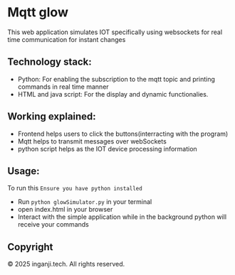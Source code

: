 # Mqtt glow
This web application simulates IOT specifically using websockets for real time communication for instant changes
## Technology stack: 
- Python: For enabling the subscription to the mqtt topic and printing commands in real time manner
- HTML and java script: For the display and dynamic functionalies.

## Working explained: 
- Frontend helps users to click the buttons(interracting with the program)
- Mqtt helps to transmit messages over webSockets
- python script helps as the IOT device processing information
## Usage:
To run this `Ensure you have python installed`
- Run `python glowSimulator.py` in your terminal
- open index.html in your browser
- Interact with the simple application while in the background python will receive your commands

## Copyright
© 2025 inganji.tech. All rights reserved.
